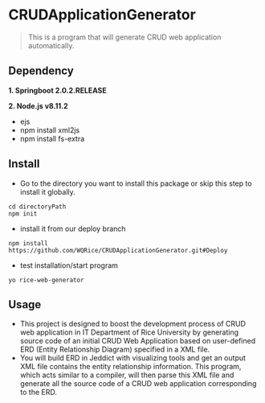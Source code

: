 # CRUDApplicationGenerator
> This is a program that will generate CRUD web application automatically.


## Dependency
**1. Springboot 2.0.2.RELEASE**

**2. Node.js v8.11.2**
- ejs
- npm install xml2js
- npm install fs-extra

## Install
- Go to the directory you want to install this package or skip this step to install it globally.
```
cd directoryPath
npm init
```
- install it from our deploy branch 
```
npm install https://github.com/WQRice/CRUDApplicationGenerator.git#Deploy
```

- test installation/start program
```
yo rice-web-generator
```
## Usage
- This project is designed to boost the development process of CRUD web application in IT Department of Rice University by generating source code of an initial CRUD Web Application based on user-defined ERD (Entity Relationship Diagram) specified in a XML file.
- You will build ERD in Jeddict with visualizing tools and get an output XML file contains the entity relationship information. This program, which acts similar to a compiler, will then parse this XML file and generate all the source code of a CRUD web application corresponding to the ERD.

